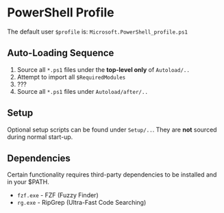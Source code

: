 # PowerShell Profile
The default user `$profile` is: `Microsoft.PowerShell_profile.ps1`

## Auto-Loading Sequence
1. Source all `*.ps1` files under the __top-level only__ of `Autoload/..`
2. Attempt to import all `$RequiredModules`
3. ???
4. Source all `*.ps1` files under `Autoload/after/..`


## Setup
Optional setup scripts can be found under `Setup/..`.
They are __not__ sourced during normal start-up.

## Dependencies
Certain functionality requires third-party dependencies to be installed and in your $PATH.

- `fzf.exe` - FZF (Fuzzy Finder)
- `rg.exe` - RipGrep (Ultra-Fast Code Searching)
